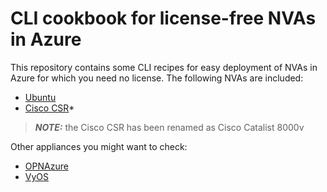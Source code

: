 # CLI cookbook for license-free NVAs in Azure

This repository contains some CLI recipes for easy deployment of NVAs in Azure for which you need no license. The following NVAs are included:

- [Ubuntu](./ubuntu)
- [Cisco CSR](./csr)*

> **_NOTE:_** the Cisco CSR has been renamed as Cisco Catalist 8000v

Other appliances you might want to check:

- [OPNAzure](https://github.com/dmauser/opnazure/)
- [VyOS](https://vyos.io/solutions/vyos-on-azure/)
